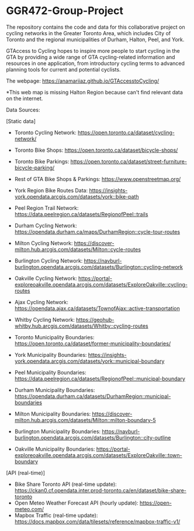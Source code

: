 # GGR472-Group-Project

The repository contains the code and data for this collaborative project on cycling networks in the Greater Toronto Area, which includes City of Toronto and the regional municipalities of Durham, Halton, Peel, and York.

GTAccess to Cycling hopes to inspire more people to start cycling in the GTA by providing a wide range of GTA cycling-related information and resources in one application, from introductory cycling terms to advanced planning tools for current and potential cyclists.

The webpage: https://anamariiaz.github.io/GTAccesstoCycling/

*This web map is missing Halton Region because can't find relevant data on the internet.

Data Sources:

[Static data]
- Toronto Cycling Network: https://open.toronto.ca/dataset/cycling-network/
- Toronto Bike Shops: https://open.toronto.ca/dataset/bicycle-shops/
- Toronto Bike Parkings: https://open.toronto.ca/dataset/street-furniture-bicycle-parking/
- Rest of GTA Bike Shops & Parkings: https://www.openstreetmap.org/
- York Region Bike Routes Data: https://insights-york.opendata.arcgis.com/datasets/york::bike-path
- Peel Region Trail Network: https://data.peelregion.ca/datasets/RegionofPeel::trails
- Durham Cycling Network: https://opendata.durham.ca/maps/DurhamRegion::cycle-tour-routes
- Milton Cycling Network: https://discover-milton.hub.arcgis.com/datasets/Milton::cycle-routes
- Burlington Cycling Network: https://navburl-burlington.opendata.arcgis.com/datasets/Burlington::cycling-network
- Oakville Cycling Network: https://portal-exploreoakville.opendata.arcgis.com/datasets/ExploreOakville::cycling-routes
- Ajax Cycling Network: https://opendata.ajax.ca/datasets/TownofAjax::active-transportation
- Whitby Cycling Network: https://geohub-whitby.hub.arcgis.com/datasets/Whitby::cycling-routes

- Toronto Municipality Boundaries: https://open.toronto.ca/dataset/former-municipality-boundaries/
- York Municipality Boundaries: https://insights-york.opendata.arcgis.com/datasets/york::municipal-boundary
- Peel Municipality Boundaries: https://data.peelregion.ca/datasets/RegionofPeel::municipal-boundary
- Durham Municipality Boundaries: https://opendata.durham.ca/datasets/DurhamRegion::municipal-boundaries
- Milton Municipality Boundaries: https://discover-milton.hub.arcgis.com/datasets/Milton::milton-boundary-5
- Burlington Municipality Boundaries: https://navburl-burlington.opendata.arcgis.com/datasets/Burlington::city-outline
- Oakville Municipality Boundaries: https://portal-exploreoakville.opendata.arcgis.com/datasets/ExploreOakville::town-boundary

[API (real-time)]
- Bike Share Toronto API (real-time update): https://ckan0.cf.opendata.inter.prod-toronto.ca/en/dataset/bike-share-toronto
- Open Meteo Weather Forecast API (hourly update): https://open-meteo.com/
- Mapbox Traffic (real-time update): https://docs.mapbox.com/data/tilesets/reference/mapbox-traffic-v1/
